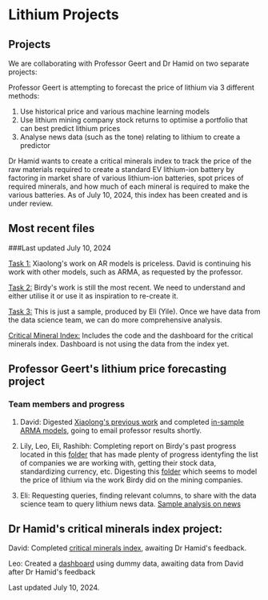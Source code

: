 # Lithium Projects

## Projects

We are collaborating with Professor Geert and Dr Hamid on two separate projects: 

Professor Geert is attempting to forecast the price of lithium via 3 different methods: 
1. Use historical price and various machine learning models
2. Use lithium mining company stock returns to optimise a portfolio that can best predict lithium prices
3. Analyse news data (such as the tone) relating to lithium to create a predictor

Dr Hamid wants to create a critical minerals index to track the price of the raw materials required to create a standard EV lithium-ion battery by factoring in market share of various lithium-ion batteries, spot prices of required minerals, and how much of each mineral is required to make the various batteries. As of July 10, 2024, this index has been created and is under review. 

## Most recent files
###Last updated July 10, 2024

[Task 1:](_task_1-geert) Xiaolong's work on AR models is priceless. David is continuing his work with other models, such as ARMA, as requested by the professor. 

[Task 2:](_task_2-geert) Birdy's work is still the most recent. We need to understand and either utilise it or use it as inspiration to re-create it. 

[Task 3:](_task_3-geert) This is just a sample, produced by Eli (Yile). Once we have data from the data science team, we can do more comprehensive analysis.

[Critical Mineral Index:](_critical_minerals_index-hamid) Includes the code and the dashboard for the critical minerals index. Dashboard is not using the data from the index yet. 

## Professor Geert's lithium price forecasting project

### Team members and progress

1. David: Digested [Xiaolong's previous work](lithium_price_forecasting-xiaolong) and completed [in-sample ARMA models](lithium_price_forecasting_task_1-david), going to email professor results shortly. 

2. Lily, Leo, Eli, Rashibh: Completing report on Birdy's past progress located in this [folder](task_2-birdy) that has made plenty of progress identyfing the list of companies we are working with, getting their stock data, standardizing currency, etc. Digesting this [folder](lithium_modeling-birdy) which seems to model the price of lithium via the work Birdy did on the mining companies. 

3. Eli: Requesting queries, finding relevant columns, to share with the data science team to query lithium news data. [Sample analysis on news](lithium_news_analysis-yile/Sample.ipynb)

## Dr Hamid's critical minerals index project:

David: Completed [critical minerals index](critical_minerals_index-david), awaiting Dr Hamid's feedback. 

Leo: Created a [dashboard](critical_minerals_index_dashboard-leo/LeoWang-Critical_Minerals_Dashboard) using dummy data, awaiting data from David after Dr Hamid's feedback

Last updated July 10, 2024. 